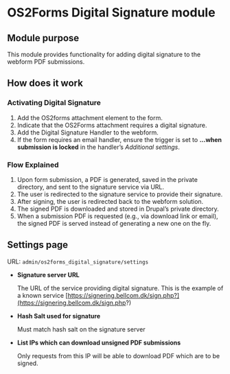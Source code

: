 # OS2Forms Digital Signature module

## Module purpose

This module provides functionality for adding digital signature to the webform PDF submissions.

## How does it work

### Activating Digital Signature

1. Add the OS2forms attachment element to the form.
2. Indicate that the OS2Forms attachment requires a digital signature.
3. Add the Digital Signature Handler to the webform.
4. If the form requires an email handler, ensure the trigger is set to **...when submission is locked** in the handler’s
*Additional settings*.

### Flow Explained

1. Upon form submission, a PDF is generated, saved in the private directory, and sent to the signature service via URL.
2. The user is redirected to the signature service to provide their signature.
3. After signing, the user is redirected back to the webform solution.
4. The signed PDF is downloaded and stored in Drupal’s private directory.
5. When a submission PDF is requested (e.g., via download link or email), the signed PDF is served instead of generating
a new one on the fly.

## Settings page

URL: `admin/os2forms_digital_signature/settings`

- **Signature server URL**

  The URL of the service providing digital signature. This is the example of a known service [https://signering.bellcom.dk/sign.php?](https://signering.bellcom.dk/sign.php?)

- **Hash Salt used for signature**

  Must match hash salt on the signature server

- **List IPs which can download unsigned PDF submissions**

  Only requests from this IP will be able to download PDF which are to be signed.
